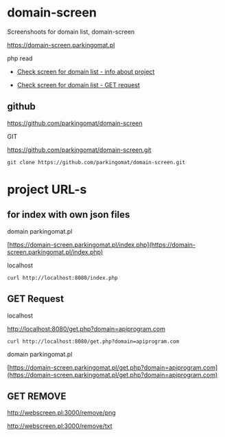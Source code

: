 # domain-screen
Screenshoots for domain list, domain-screen

https://domain-screen.parkingomat.pl

php read

+ [Check screen for domain list - info about project](https://domain-screen.parkingomat.pl/)

+ [Check screen for domain list - GET request](https://domain-screen.parkingomat.pl/index.php)


## github

https://github.com/parkingomat/domain-screen

GIT

https://github.com/parkingomat/domain-screen.git

    git clone https://github.com/parkingomat/domain-screen.git


# project URL-s

## for index with own json files

domain parkingomat.pl

[https://domain-screen.parkingomat.pl/index.php](https://domain-screen.parkingomat.pl/index.php)

localhost

    curl http://localhost:8080/index.php


## GET Request

localhost

[http://localhost:8080/get.php?domain=apiprogram.com](http://localhost:8080/get.php?domain=apiprogram.com)

    curl http://localhost:8080/get.php?domain=apiprogram.com

domain parkingomat.pl

[https://domain-screen.parkingomat.pl/get.php?domain=apiprogram.com](https://domain-screen.parkingomat.pl/get.php?domain=apiprogram.com)



## GET REMOVE

  http://webscreen.pl:3000/remove/png


  http://webscreen.pl:3000/remove/txt
